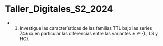 # Taller_Digitales_S2_2024
-  1. Investigue las caracter´ısticas de las familias TTL bajo las series 74∗xx en particular las
diferencias entre las variantes ∗ ∈ {L, LS y HC}.
